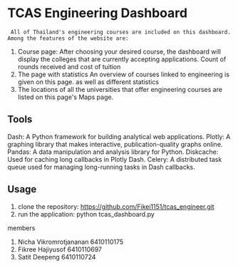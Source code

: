 # TCAS Engineering Dashboard
     All of Thailand's engineering courses are included on this dashboard. Among the features of the website are: 
1. Course page: After choosing your desired course, the dashboard will display the colleges that are currently accepting applications. Count of rounds received and cost of tuition
2. The page with statistics An overview of courses linked to engineering is given on this page.  as well as different statistics
3. The locations of all the universities that offer engineering courses are listed on this page's Maps page.

## Tools
Dash: A Python framework for building analytical web applications.
Plotly: A graphing library that makes interactive, publication-quality graphs online.
Pandas: A data manipulation and analysis library for Python.
Diskcache: Used for caching long callbacks in Plotly Dash.
Celery: A distributed task queue used for managing long-running tasks in Dash callbacks.

## Usage
1. clone the repository: https://github.com/Fikei1151/tcas_engineer.git
2. run the application: python tcas_dashboard.py

members
1. Nicha   Vikromrotjananan  6410110175
2. Fikree  Hajiyusof         6410110697
3. Satit   Deepeng           6410110724
